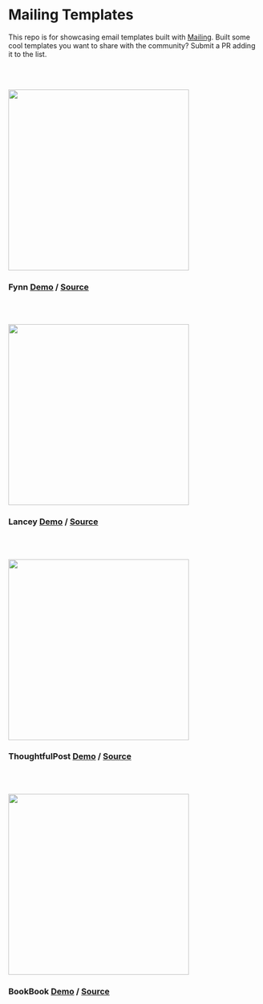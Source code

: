 # Mailing Templates

This repo is for showcasing email templates built with [Mailing](https://www.mailing.run). Built some cool templates you want to share with the community? Submit a PR adding it to the list.

<br/><br/>

<img src="https://user-images.githubusercontent.com/609038/205967820-0f454567-1cf8-4828-b5e0-7be4366d6a7d.png" width="360"/>

### Fynn [Demo](https://fynn-mailing.vercel.app/) / [Source](https://github.com/sofn-xyz/mailing-templates/tree/main/fynn)

<br/><br/>

<img src="https://user-images.githubusercontent.com/609038/205968443-d0a17fe7-31f3-4c6b-8d85-40f1c8531315.png" width="360"/>

### Lancey [Demo](https://lancey-mailing.vercel.app/) / [Source](https://github.com/sofn-xyz/mailing-templates/tree/main/lancey)

<br/><br/>

<img src="https://user-images.githubusercontent.com/609038/205968765-23b3955b-4c0a-42c3-bf1c-589e08ff11bb.png" width="360"/>


### ThoughtfulPost [Demo](https://thoughtful-post-mailing.vercel.app/) / [Source](https://github.com/sofn-xyz/mailing-templates/tree/main/thoughtful-post)

<br/><br/>

<img src="https://user-images.githubusercontent.com/609038/205968986-4b29ae62-8575-4a8a-b17b-d65d2572153a.png" width="360"/>


### BookBook [Demo](https://book-book-mailing.vercel.app/) / [Source](https://github.com/sofn-xyz/mailing-templates/tree/main/book-book)

<br/>
